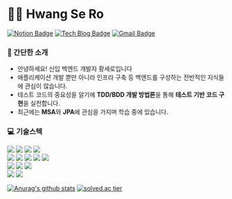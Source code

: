 # 🙋‍♂ ️Hwang Se Ro
[![Notion Badge](https://img.shields.io/badge/Notion-000000?style=flat-square&logo=blogger&logoColor=white&link=https://www.notion.so/hwangsero/_Hwang-Se-Ro-61f4d92dd57b4f8bbcce679d6628de4e/)](https://www.notion.so/hwangsero/_Hwang-Se-Ro-61f4d92dd57b4f8bbcce679d6628de4e/) [![Tech Blog Badge](https://img.shields.io/badge/-Tech%20blog-10ac84?style=flat-square&logo=blogger&logoColor=white&link=https://hsro2228.tistory.com/)](https://hsro2228.tistory.com/) [![Gmail Badge](https://img.shields.io/badge/Gmail-d14836?style=flat-square&logo=Gmail&logoColor=white&link=mailto:hsro22288@gmail.com)](mailto:hsro22288@gmail.com)

### 👋 간단한 소개
- 안녕하세요! 신입 백엔드 개발자 황세로입니다
- 애플리케이션 개발 뿐만 아니라 인프라 구축 등 백엔드를 구성하는 전반적인 지식들에 관심이 많습니다.
- 테스트 코드의 중요성을 알기에 **TDD/BDD 개발 방법론**을 통해 **테스트 기반 코드 구현**을 실천합니다.
- 최근에는 **MSA**와 **JPA**에 관심을 가지며 학습 중에 있습니다.


### 💻 기술스텍
<img src="https://img.shields.io/badge/Java-007396?style=flat-square&logo=Java&logoColor=white"/></a>
<img src="https://img.shields.io/badge/Spring-6DB33F?style=flat-square&logo=Spring&logoColor=white"/></a>
<img src="https://img.shields.io/badge/JavaScript-F7DF1E?style=flat-square&logo=JavaScript&logoColor=white"/></a>
<img src="https://img.shields.io/badge/Hibernate-59666C?style=flat-square&logo=Hibernate&logoColor=white"/></a>
<br>
<img src="https://img.shields.io/badge/Docker-2496ED?style=flat-square&logo=Docker&logoColor=white"/></a>
<img src="https://img.shields.io/badge/Linux-FCC624?style=flat-square&logo=Linux&logoColor=white"/></a>
<img src="https://img.shields.io/badge/AmazonAWS-232F3E?style=flat-square&logo=Amazon-AWS&logoColor=white"/></a>
<img src="https://img.shields.io/badge/Jenkins-D24939?style=flat-square&logo=Jenkins&logoColor=white"/></a>
<img src="https://img.shields.io/badge/Travis-3EAAAF?style=flat-square&logo=Travis&logoColor=white"/></a>
<br>
<img src="https://img.shields.io/badge/Redis-DC382D?style=flat-square&logo=Redis&logoColor=white"/></a>
<img src="https://img.shields.io/badge/MongoDB-47A248?style=flat-square&logo=MongoDB&logoColor=white"/></a>
<img src="https://img.shields.io/badge/Mysql-4479A1?style=flat-square&logo=Mysql&logoColor=white"/></a>
<br>
<img src="https://img.shields.io/badge/Nginx-009639?style=flat-square&logo=Nginx&logoColor=white"/></a>
<img src="https://img.shields.io/badge/ApacheTomcat-F8DC75?style=flat-square&logo=Apache-Tomcat&logoColor=white"/></a>


[![Anurag's github stats](https://github-readme-stats.vercel.app/api?username=hwangsero&show_icons=true&theme=chartreuse-dark)](https://github.com/hwangsero/github-readme-stats)
[![solved.ac tier](http://mazassumnida.wtf/api/generate_badge?boj=hsro2228)](https://solved.ac/hsro2228)




